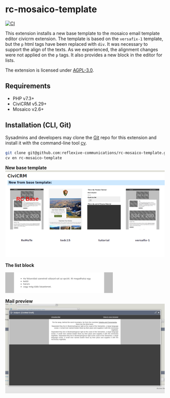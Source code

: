 # rc-mosaico-template

[![CI](https://github.com/reflexive-communications/rc-mosaico-template/actions/workflows/main.yml/badge.svg)](https://github.com/reflexive-communications/rc-mosaico-template/actions/workflows/main.yml)

This extension installs a new base template to the mosaico email template editor civicrm extension. The template is based on the `versafix-1` template, but the `p` html tags have been replaced with `div`. It was necessary to support the align of the texts. As we experienced, the alignment changes were not applied on the `p` tags. It also provides a new block in the editor for lists.

The extension is licensed under [AGPL-3.0](LICENSE.txt).

## Requirements

-   PHP v7.3+
-   CiviCRM v5.29+
-   Mosaico v2.6+

## Installation (CLI, Git)

Sysadmins and developers may clone the [Git](https://en.wikipedia.org/wiki/Git) repo for this extension and
install it with the command-line tool [cv](https://github.com/civicrm/cv).

```bash
git clone git@github.com:reflexive-communications/rc-mosaico-template.git
cv en rc-mosaico-template
```

**New base template**
![New base template](./images/base-template.png)

**The list block**

![List block](./assets/edres/listBlock.png)

**Mail preview**
![Mail review](./images/preview.png)
